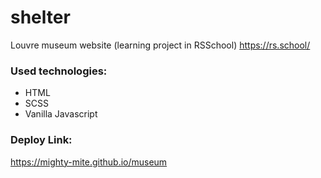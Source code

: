 # shelter

Louvre museum website
(learning project in RSSchool)
https://rs.school/

### Used technologies:

- HTML
- SCSS
- Vanilla Javascript

### Deploy Link:

https://mighty-mite.github.io/museum
